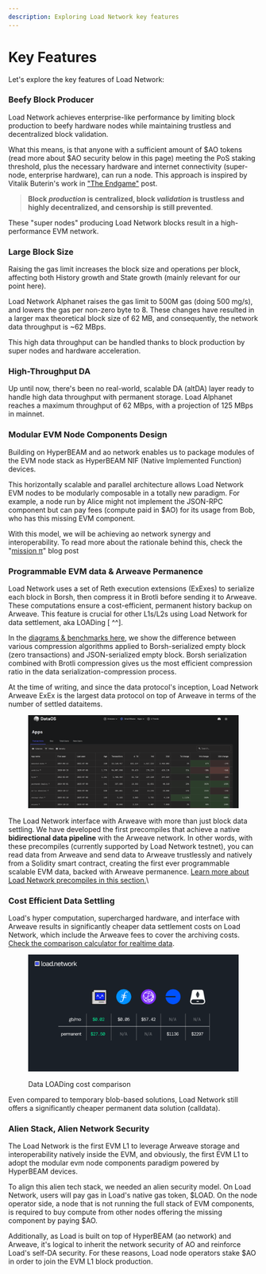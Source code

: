 ```yaml
---
description: Exploring Load Network key features
---
```


# Key Features&#x20;

Let's explore the key features of Load Network:

### Beefy Block Producer

Load Network achieves enterprise-like performance by limiting block production to beefy hardware nodes while maintaining trustless and decentralized block validation.

What this means, is that anyone with a sufficient amount of $AO tokens (read more about $AO security below in this page) meeting the PoS staking threshold, plus the necessary hardware and internet connectivity (super-node, enterprise hardware), can run a node. This approach is inspired by Vitalik Buterin's work in ["The Endgame"](https://vitalik.eth.limo/general/2021/12/06/endgame.html) post.

> **Block&#x20;**_**production**_**&#x20;is centralized, block&#x20;**_**validation**_**&#x20;is trustless and highly decentralized, and censorship is still prevented**.

These "super nodes" producing Load Network blocks result in a high-performance EVM network.

### Large Block Size

Raising the gas limit increases the block size and operations per block, affecting both History growth and State growth (mainly relevant for our point here).

Load Network Alphanet raises the gas limit to 500M gas (doing 500 mg/s), and lowers the gas per non-zero byte to 8. These changes have resulted in a larger max theoretical block size of 62 MB, and consequently, the network data throughput is \~62 MBps.

This high data throughput can be handled thanks to block production by super nodes and hardware acceleration.

### &#x20;High-Throughput DA

Up until now, there's been no real-world, scalable DA (altDA) layer ready to handle high data throughput with permanent storage. Load Alphanet reaches a maximum throughput of 62 MBps, with a projection of 125 MBps in mainnet.

### Modular EVM Node Components Design

Building on HyperBEAM and ao network enables us to package modules of the EVM node stack as HyperBEAM NIF (Native Implemented Function) devices.

This horizontally scalable and parallel architecture allows Load Network EVM nodes to be modularly composable in a totally new paradigm. For example, a node run by Alice might not implement the JSON-RPC component but can pay fees (compute paid in $AO) for its usage from Bob, who has this missing EVM component.

With this model, we will be achieving ao network synergy and interoperability. To read more about the rationale behind this, check the "[mission π](https://blog.decent.land/mission-pi/)" blog post

### Programmable EVM data & Arweave Permanence

Load Network uses a set of Reth execution extensions (ExExes) to serialize each block in Borsh, then compress it in Brotli before sending it to Arweave. These computations ensure a cost-efficient, permanent history backup on Arweave. This feature is crucial for other L1s/L2s using Load Network for data settlement, aka LOADing \[ ^^].&#x20;

In the [diagrams & benchmarks here](https://github.com/weaveVM/wvm-research), we show the difference between various compression algorithms applied to Borsh-serialized empty block (zero transactions) and JSON-serialized empty block. Borsh serialization combined with Brotli compression gives us the most efficient compression ratio in the data serialization-compression process.

At the time of writing, and since the data protocol's inception, Load Network Arweave ExEx is the largest data protocol on top of Arweave in terms of the number of settled dataitems.

<figure><img src="../.gitbook/assets/image (1) (1) (1) (1) (1) (1).png" alt=""><figcaption></figcaption></figure>

The Load Network interface with Arweave with more than just block data settling. We have developed the first precompiles that achieve a native **bidirectional data pipeline** with the Arweave network. In other words, with these precompiles (currently supported by Load Network testnet), you can read data from Arweave and send data to Arweave trustlessly and natively from a Solidity smart contract, creating the first ever programmable scalable EVM data, backed with Arweave permanence. [Learn more about Load Network precompiles in this section.](../using-load-network/supported-precompiles.md)\


### Cost Efficient Data Settling

Load's hyper computation, supercharged hardware, and interface with Arweave results in significantly cheaper data settlement costs on Load Network, which include the Arweave fees to cover the archiving costs. [Check the comparison calculator for realtime data](https://www.wvm.dev/calculator).

<figure><img src="../.gitbook/assets/image (24).png" alt=""><figcaption><p>Data LOADing cost comparison</p></figcaption></figure>

Even compared to temporary blob-based solutions, Load Network still offers a significantly cheaper permanent data solution (calldata).

### Alien Stack, Alien Network Security

The Load Network is the first EVM L1 to leverage Arweave storage and interoperability natively inside the EVM, and obviously, the first EVM L1 to adopt the modular evm node components paradigm powered by HyperBEAM devices.

To align this alien tech stack, we needed an alien security model.  On Load Network, users will pay gas in Load's native gas token, $LOAD.  On the node operator side, a node that is not running the full stack of EVM components, is required to buy compute from other nodes offering the missing component by paying $AO.

Additionally, as Load is built on top of HyperBEAM (ao network) and Arweave, it's logical to inherit the network security of AO and reinforce Load's self-DA security. For these reasons, Load node operators stake $AO in order to join the EVM L1 block production.
